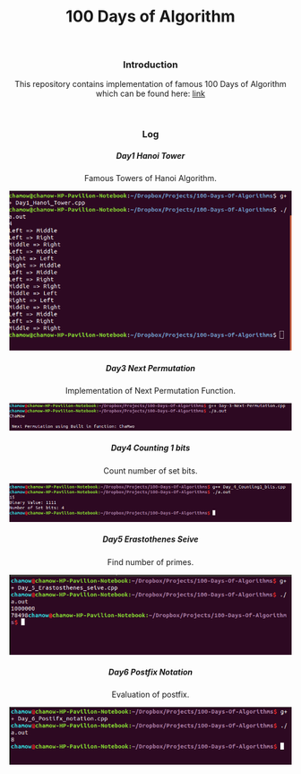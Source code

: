 <center>
	<h1>
		100 Days of Algorithm
	</h1>
	<br>
	<h3>Introduction</h3>
	<p>This repository contains implementation of famous 100 Days of Algorithm which can be found here: <a href="https://medium.com/100-days-of-algorithms">link</a></p>
	<br>
	<h3>Log</h3>
	<h5>Day1 Hanoi Tower</h5>
	<p>Famous Towers of Hanoi Algorithm.</p>
	<img src="screenshots/screen1.png">
	<br>
	<h5>Day3 Next Permutation</h5>
	<p>Implementation of Next Permutation Function.</p>
	<img src="screenshots/screen3.png">
	<br>
	<h5>Day4 Counting 1 bits</h5>
	<p>Count number of set bits.</p>
	<img src="screenshots/screen4.png">
	<br>
	<h5>Day5 Erastothenes Seive</h5>
	<p>Find number of primes.</p>
	<img src="screenshots/screen5.png">
	<br>
	<h5>Day6 Postfix Notation</h5>
	<p>Evaluation of postfix.</p>
	<img src="screenshots/screen6.png">
	<br>
</center>
